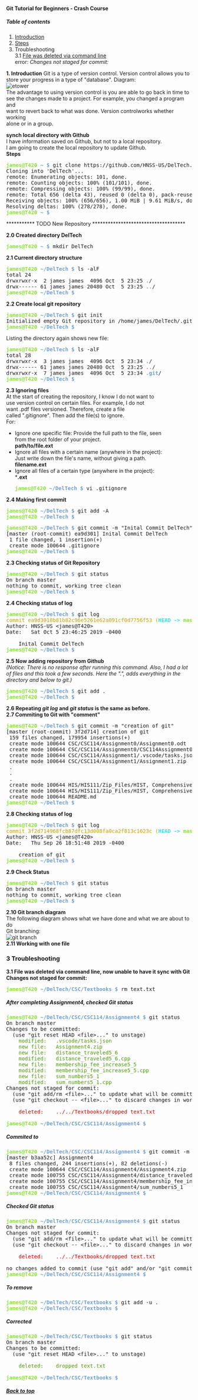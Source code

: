 #### Git Tutorial for Beginners - Crash Course 
##### Table of contents
1. [Introduction](#introduction)  
2. [Steps](#steps)   
3. Troubleshooting  
   3.1 [File was deleted via command line](#TS1)  
       error: *Changes not staged for commit:*

**1. Introduction**  <a name="introduction"></a>
Git is a type of version control. Version control allows you to 
store your progress in a type of "database".
Diagram:  
![etower](https://www.git-tower.com/learn/media/pages/git/ebook/en/command-line/basics/what-is-version-control/1234869142-1570000299/what-is-vcs.png "etower")  
The advantage to using version control is you are able to go back in time to  
see the changes made to a project. For example, you changed a program and  
want to revert back to what was done. Version controlworks whether working   
alone or in a group.

**synch local directory with Github**  
I have information saved on Github, but not to a local repository.  
I am going to create the local repository to update Github.  
**Steps** <a name="steps"></a>
<pre><font color="#8AE234"><b>james@T420</b></font> <font color="#729FCF"><b>~ $</b></font> git clone https://github.com/HNSS-US/DelTech.git
Cloning into &apos;DelTech&apos;...
remote: Enumerating objects: 101, done.
remote: Counting objects: 100% (101/101), done.
remote: Compressing objects: 100% (99/99), done.
remote: Total 656 (delta 43), reused 0 (delta 0), pack-reused 555
Receiving objects: 100% (656/656), 1.00 MiB | 9.61 MiB/s, done.
Resolving deltas: 100% (278/278), done.
<font color="#8AE234"><b>james@T420</b></font> <font color="#729FCF"><b>~ $</b></font> </pre>  






*********** TODO  New Repository ************************************

**2.0 Created directory DelTech**
<pre><font color="#8AE234"><b>james@T420</b></font> <font color="#729FCF"><b>~ $</b></font> mkdir DelTech
</pre>  

**2.1 Current directory structure**  
<pre><font color="#8AE234"><b>james@T420</b></font> <font color="#729FCF"><b>~/DelTech $</b></font> ls -alF
total 24
drwxrwxr-x  2 james james  4096 Oct  5 23:25 <font color="#729FCF"><b>.</b></font>/
drwx------ 61 james james 20480 Oct  5 23:25 <font color="#729FCF"><b>..</b></font>/
<font color="#8AE234"><b>james@T420</b></font> <font color="#729FCF"><b>~/DelTech $</b></font> 
</pre>  
**2.2 Create local git repository**  
 <pre><font color="#8AE234"><b>james@T420</b></font> <font color="#729FCF"><b>~/DelTech $</b></font> git init
Initialized empty Git repository in /home/james/DelTech/.git/
<font color="#8AE234"><b>james@T420</b></font> <font color="#729FCF"><b>~/DelTech $</b></font> 
</pre>  
Listing the directory again shows new file:  
<pre><font color="#8AE234"><b>james@T420</b></font> <font color="#729FCF"><b>~/DelTech $</b></font> ls -alF
total 28
drwxrwxr-x  3 james james  4096 Oct  5 23:34 <font color="#729FCF"><b>.</b></font>/
drwx------ 61 james james 20480 Oct  5 23:25 <font color="#729FCF"><b>..</b></font>/
drwxrwxr-x  7 james james  4096 Oct  5 23:34 <font color="#729FCF"><b>.git</b></font>/
<font color="#8AE234"><b>james@T420</b></font> <font color="#729FCF"><b>~/DelTech $</b></font> 
</pre>  
**2.3 Ignoring files**  
At the start of creating the repository, I know I do not want to   
use version control on certain files. For example, I do not  
want .pdf files versioned. Therefore, create a file  
called ".gitignore". Then add the file(s) to ignore.  
For:  
- Ignore one specific file: Provide the full path to the file, seen   
  from the root folder of your project.  
  **path/to/file.ext**  
- Ignore all files with a certain name (anywhere in the project):  
  Just write down the file's name, without giving a path.  
  **filename.ext**  
- Ignore all files of a certain type (anywhere in the project):  
  ***.ext**  
  <pre><font color="#8AE234"><b>james@T420</b></font> <font color="#729FCF"><b>~/DelTech $</b></font> vi .gitignore</pre>  
 **2.4 Making first commit**  
<pre><font color="#8AE234"><b>james@T420</b></font> <font color="#729FCF"><b>~/DelTech $</b></font> git add -A
<font color="#8AE234"><b>james@T420</b></font> <font color="#729FCF"><b>~/DelTech $</b></font> 
</pre>  
<pre><font color="#8AE234"><b>james@T420</b></font> <font color="#729FCF"><b>~/DelTech $</b></font> git commit -m &quot;Inital Commit DelTech&quot;
[master (root-commit) ea9d301] Inital Commit DelTech
 1 file changed, 1 insertion(+)
 create mode 100644 .gitignore
<font color="#8AE234"><b>james@T420</b></font> <font color="#729FCF"><b>~/DelTech $</b></font> 
</pre>  
**2.3 Checking status of Git Repository**    
<pre><font color="#8AE234"><b>james@T420</b></font> <font color="#729FCF"><b>~/DelTech $</b></font> git status
On branch master
nothing to commit, working tree clean
<font color="#8AE234"><b>james@T420</b></font> <font color="#729FCF"><b>~/DelTech $</b></font> 
</pre>    
**2.4 Checking status of log** 
<pre><font color="#8AE234"><b>james@T420</b></font> <font color="#729FCF"><b>~/DelTech $</b></font> git log
<font color="#C4A000">commit ea9d3018b81b82c96e5261e62a091cf0d7756f53 (</font><font color="#34E2E2"><b>HEAD -&gt; </b></font><font color="#8AE234"><b>master</b></font><font color="#C4A000">)</font>
Author: HNSS-US &lt;james@T420&gt;
Date:   Sat Oct 5 23:46:25 2019 -0400

    Inital Commit DelTech
<font color="#8AE234"><b>james@T420</b></font> <font color="#729FCF"><b>~/DelTech $</b></font> 
</pre>  
**2.5 Now adding repository from Github**  
*(Notice: There is no response after running this command. Also, I had a lot of files 
and this took a few seconds. Here the ".", adds everything in the directory and below to git.)*  
<pre><font color="#8AE234"><b>james@T420</b></font> <font color="#729FCF"><b>~/DelTech $</b></font> git add .
<font color="#8AE234"><b>james@T420</b></font> <font color="#729FCF"><b>~/DelTech $</b></font> </pre>  
**2.6 Repeating *git log* and *git status* is the same as before.**  
**2.7 Commiting to Git with "comment"**  
<pre><font color="#8AE234"><b>james@T420</b></font> <font color="#729FCF"><b>~/DelTech $</b></font> git commit -m &quot;creation of git&quot;
[master (root-commit) 3f2d714] creation of git
 159 files changed, 179954 insertions(+)
 create mode 100644 CSC/CSC114/Assignment0/Assignment0.odt
 create mode 100644 CSC/CSC114/Assignment0/CSC114Assignment0_Ethics.pdf
 create mode 100644 CSC/CSC114/Assignment1/.vscode/tasks.json
 create mode 100644 CSC/CSC114/Assignment1/Assignment1.zip
 .
 .
 .
 create mode 100644 HIS/HIS111/Zip_Files/HIST, Comprehensive 5th Edition by Kevin M. Schultz sm.zip
 create mode 100644 HIS/HIS111/Zip_Files/HIST, Comprehensive 5th Edition by Kevin M. Schultz_test_bank.zip
 create mode 100644 README.md
<font color="#8AE234"><b>james@T420</b></font> <font color="#729FCF"><b>~/DelTech $</b></font> 
</pre>  
**2.8 Checking status of log**  
<pre><font color="#8AE234"><b>james@T420</b></font> <font color="#729FCF"><b>~/DelTech $</b></font> git log
<font color="#C4A000">commit 3f2d714968fcb87dfc13d008fa0ca2f813c1623c (</font><font color="#34E2E2"><b>HEAD -&gt; </b></font><font color="#8AE234"><b>master</b></font><font color="#C4A000">)</font>
Author: HNSS-US &lt;james@T420&gt;
Date:   Thu Sep 26 18:51:48 2019 -0400

    creation of git
<font color="#8AE234"><b>james@T420</b></font> <font color="#729FCF"><b>~/DelTech $</b></font></pre>  
**2.9 Check Status**  
<pre><font color="#8AE234"><b>james@T420</b></font> <font color="#729FCF"><b>~/DelTech $</b></font> git status
On branch master
nothing to commit, working tree clean
<font color="#8AE234"><b>james@T420</b></font> <font color="#729FCF"><b>~/DelTech $</b></font> 
</pre>  
**2.10 Git branch diagram**  
The following diagram shows what we have 
done and what we are about to do  
Git branching:  
![git branch](https://guides.github.com/activities/hello-world/branching.png "Git Branch Image")  
**2.11 Working with one file**

### 3 Troubleshooting  
**3.1 File was deleted via command line, now unable to have it sync with Git <a name="TS1"></a>  
      Changes not staged for commit:**  
<pre><font color="#8AE234"><b>james@T420</b></font> <font color="#729FCF"><b>~/DelTech/CSC/Textbooks $</b></font> rm text.txt</pre>  
##### After completing Assignment4, checked Git status
<pre><font color="#8AE234"><b>james@T420</b></font> <font color="#729FCF"><b>~/DelTech/CSC/CSC114/Assignment4 $</b></font> git status  
On branch master  
Changes to be committed:
  (use &quot;git reset HEAD &lt;file&gt;...&quot; to unstage)
	<font color="#4E9A06">modified:   .vscode/tasks.json</font>
	<font color="#4E9A06">new file:   Assignment4.zip</font>
	<font color="#4E9A06">new file:   distance_traveled5_6</font>
	<font color="#4E9A06">modified:   distance_traveled5_6.cpp</font>
	<font color="#4E9A06">new file:   membership_fee_increase5_5</font>
	<font color="#4E9A06">modified:   membership_fee_increase5_5.cpp</font>
	<font color="#4E9A06">new file:   sum_numbers5_1</font>
	<font color="#4E9A06">modified:   sum_numbers5_1.cpp</font>
Changes not staged for commit:
  (use &quot;git add/rm &lt;file&gt;...&quot; to update what will be committed)
  (use &quot;git checkout -- &lt;file&gt;...&quot; to discard changes in working directory)

	<font color="#CC0000">deleted:    ../../Textbooks/dropped text.txt</font>

<font color="#8AE234"><b>james@T420</b></font> <font color="#729FCF"><b>~/DelTech/CSC/CSC114/Assignment4 $</b></font></pre>  
##### Commited to 
<pre><font color="#8AE234"><b>james@T420</b></font> <font color="#729FCF"><b>~/DelTech/CSC/CSC114/Assignment4 $</b></font> git commit -m &quot;Assignment4&quot;
[master b3aa52c] Assignment4
 8 files changed, 244 insertions(+), 82 deletions(-)
 create mode 100644 CSC/CSC114/Assignment4/Assignment4.zip
 create mode 100755 CSC/CSC114/Assignment4/distance_traveled5_6
 create mode 100755 CSC/CSC114/Assignment4/membership_fee_increase5_5
 create mode 100755 CSC/CSC114/Assignment4/sum_numbers5_1
<font color="#8AE234"><b>james@T420</b></font> <font color="#729FCF"><b>~/DelTech/CSC/CSC114/Assignment4 $</b></font></pre>  

##### Checked Git status  
<pre><font color="#8AE234"><b>james@T420</b></font> <font color="#729FCF"><b>~/DelTech/CSC/CSC114/Assignment4 $</b></font> git status
On branch master
Changes not staged for commit:
  (use &quot;git add/rm &lt;file&gt;...&quot; to update what will be committed)
  (use &quot;git checkout -- &lt;file&gt;...&quot; to discard changes in working directory)

	<font color="#CC0000">deleted:    ../../Textbooks/dropped text.txt</font>

no changes added to commit (use &quot;git add&quot; and/or &quot;git commit -a&quot;)
<font color="#8AE234"><b>james@T420</b></font> <font color="#729FCF"><b>~/DelTech/CSC/CSC114/Assignment4 $</b></font> </pre>  
##### To remove  
<pre><font color="#8AE234"><b>james@T420</b></font> <font color="#729FCF"><b>~/DelTech/CSC/Textbooks $</b></font> git add -u .
<font color="#8AE234"><b>james@T420</b></font> <font color="#729FCF"><b>~/DelTech/CSC/Textbooks $</b></font></pre>  

##### Corrected  
<pre><font color="#8AE234"><b>james@T420</b></font> <font color="#729FCF"><b>~/DelTech/CSC/Textbooks $</b></font> git status
On branch master
Changes to be committed:
  (use &quot;git reset HEAD &lt;file&gt;...&quot; to unstage)

	<font color="#4E9A06">deleted:    dropped text.txt</font>

<font color="#8AE234"><b>james@T420</b></font> <font color="#729FCF"><b>~/DelTech/CSC/Textbooks $</b></font> 
</pre>  

##### [Back to top](#introduction)  
